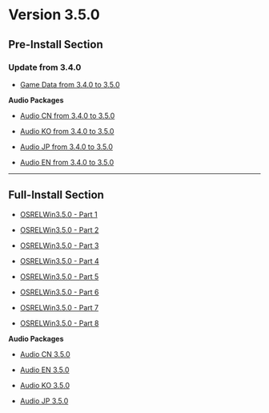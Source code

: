 # Version 3.5.0

## Pre-Install Section

### Update from 3.4.0

- [Game Data from 3.4.0 to 3.5.0](https://autopatchos.starrails.com/client/diff/hkrpg_global/game_3.4.0_3.5.0_hdiff_SyiiunQLNVlWgyFX.7z)

**Audio Packages**

- [Audio CN from 3.4.0 to 3.5.0](https://autopatchos.starrails.com/client/diff/hkrpg_global/audio_zh-cn_3.4.0_3.5.0_hdiff_gLTiIDnMNcFZjoXZ.7z)

- [Audio KO from 3.4.0 to 3.5.0](https://autopatchos.starrails.com/client/diff/hkrpg_global/audio_ko-kr_3.4.0_3.5.0_hdiff_uMFzfihDMhUoKCen.7z)

- [Audio JP from 3.4.0 to 3.5.0](https://autopatchos.starrails.com/client/diff/hkrpg_global/audio_ja-jp_3.4.0_3.5.0_hdiff_HmrJbkeBVUtgBTYS.7z)

- [Audio EN from 3.4.0 to 3.5.0](https://autopatchos.starrails.com/client/diff/hkrpg_global/audio_en-us_3.4.0_3.5.0_hdiff_RlnUAvCdTVksENDL.7z)

----

## Full-Install Section

- [OSRELWin3.5.0 - Part 1](https://autopatchos.starrails.com/client/download/20250801100214_0zy6TF7pFIyqvbI0/PC/download/StarRail_3.5.0.7z.001)

- [OSRELWin3.5.0 - Part 2](https://autopatchos.starrails.com/client/download/20250801100214_0zy6TF7pFIyqvbI0/PC/download/StarRail_3.5.0.7z.002)

- [OSRELWin3.5.0 - Part 3](https://autopatchos.starrails.com/client/download/20250801100214_0zy6TF7pFIyqvbI0/PC/download/StarRail_3.5.0.7z.003)

- [OSRELWin3.5.0 - Part 4](https://autopatchos.starrails.com/client/download/20250801100214_0zy6TF7pFIyqvbI0/PC/download/StarRail_3.5.0.7z.004)

- [OSRELWin3.5.0 - Part 5](https://autopatchos.starrails.com/client/download/20250801100214_0zy6TF7pFIyqvbI0/PC/download/StarRail_3.5.0.7z.005)

- [OSRELWin3.5.0 - Part 6](https://autopatchos.starrails.com/client/download/20250801100214_0zy6TF7pFIyqvbI0/PC/download/StarRail_3.5.0.7z.006)

- [OSRELWin3.5.0 - Part 7](https://autopatchos.starrails.com/client/download/20250801100214_0zy6TF7pFIyqvbI0/PC/download/StarRail_3.5.0.7z.007)

- [OSRELWin3.5.0 - Part 8](https://autopatchos.starrails.com/client/download/20250801100214_0zy6TF7pFIyqvbI0/PC/download/StarRail_3.5.0.7z.008)

**Audio Packages**

- [Audio CN 3.5.0](https://autopatchos.starrails.com/client/download/20250801100214_0zy6TF7pFIyqvbI0/PC/Chinese.7z)

- [Audio EN 3.5.0](https://autopatchos.starrails.com/client/download/20250801100214_0zy6TF7pFIyqvbI0/PC/English.7z)

- [Audio KO 3.5.0](https://autopatchos.starrails.com/client/download/20250801100214_0zy6TF7pFIyqvbI0/PC/Korean.7z)

- [Audio JP 3.5.0](https://autopatchos.starrails.com/client/download/20250801100214_0zy6TF7pFIyqvbI0/PC/Japanese.7z)
